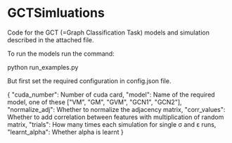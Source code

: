 # GCTSimluations

Code for the GCT (=Graph Classification Task) models and simulation described in the attached file. 

To run the models run the command:

python run_examples.py

But first set the required configuration in config.json file.

{
  "cuda_number": Number of cuda card, 
  "model": Name of the required model, one of these ["VM", "GM", "GVM", "GCN1", "GCN2"], 
  "normalize_adj": Whether to normalize the adjacency matrix, 
  "corr_values": Whether to add correlation between features with multiplication of random matrix, 
  "trials": How many times each simulation for single σ and ε runs, 
  "learnt_alpha": Whether alpha is learnt 
}
